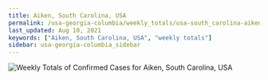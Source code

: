 ```yaml
---
title: Aiken, South Carolina, USA
permalink: /usa-georgia-columbia/weekly_totals/usa-south_carolina-aiken-weekly_totals.html
last_updated: Aug 10, 2021
keywords: ["Aiken, South Carolina, USA", "weekly totals"]
sidebar: usa-georgia-columbia_sidebar
---
```


![Weekly Totals of Confirmed Cases for Aiken, South Carolina, USA](/covid_tracker/images/graphs/usa-south_carolina-aiken-weekly_totals_graph.png)
